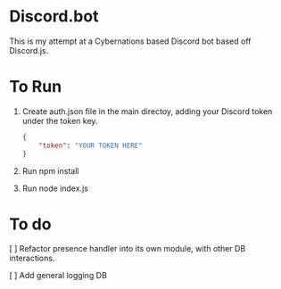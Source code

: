 # Discord.bot
This is my attempt at a Cybernations based Discord bot based off Discord.js.

# To Run
1. Create auth.json file in the main directoy, adding your Discord token under the token key.

    ```json
    {
        "token": "YOUR TOKEN HERE"
    }
    ```

1. Run npm install
1. Run node index.js

# To do
[ ] Refactor presence handler into its own module, with other DB interactions.

[ ] Add general logging DB
